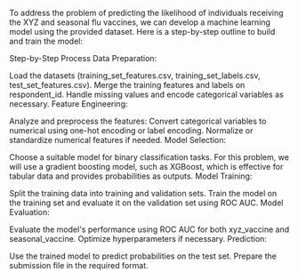 To address the problem of predicting the likelihood of individuals receiving the XYZ and seasonal flu vaccines, we can develop a machine learning model using the provided dataset. Here is a step-by-step outline to build and train the model:

Step-by-Step Process
Data Preparation:

Load the datasets (training_set_features.csv, training_set_labels.csv, test_set_features.csv).
Merge the training features and labels on respondent_id.
Handle missing values and encode categorical variables as necessary.
Feature Engineering:

Analyze and preprocess the features:
Convert categorical variables to numerical using one-hot encoding or label encoding.
Normalize or standardize numerical features if needed.
Model Selection:

Choose a suitable model for binary classification tasks. For this problem, we will use a gradient boosting model, such as XGBoost, which is effective for tabular data and provides probabilities as outputs.
Model Training:

Split the training data into training and validation sets.
Train the model on the training set and evaluate it on the validation set using ROC AUC.
Model Evaluation:

Evaluate the model's performance using ROC AUC for both xyz_vaccine and seasonal_vaccine.
Optimize hyperparameters if necessary.
Prediction:

Use the trained model to predict probabilities on the test set.
Prepare the submission file in the required format.
